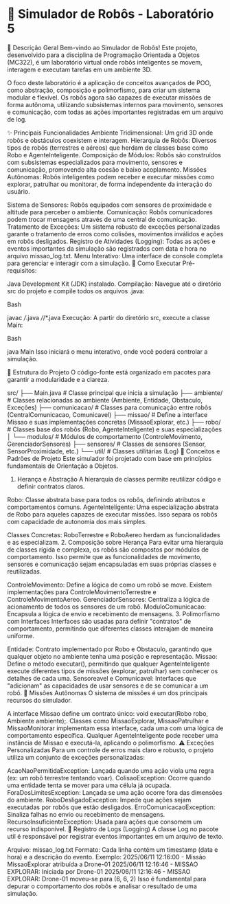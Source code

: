 # 🤖 Simulador de Robôs - Laboratório 5

📖 Descrição Geral
Bem-vindo ao Simulador de Robôs! Este projeto, desenvolvido para a disciplina de Programação Orientada a Objetos (MC322), é um laboratório virtual onde robôs inteligentes se movem, interagem e executam tarefas em um ambiente 3D.

O foco deste laboratório é a aplicação de conceitos avançados de POO, como abstração, composição e polimorfismo, para criar um sistema modular e flexível. Os robôs agora são capazes de executar missões de forma autônoma, utilizando subsistemas internos para movimento, sensores e comunicação, com todas as ações importantes registradas em um arquivo de log. 

✨ Principais Funcionalidades
Ambiente Tridimensional: Um grid 3D onde robôs e obstáculos coexistem e interagem.
Hierarquia de Robôs: Diversos tipos de robôs (terrestres e aéreos) que herdam de classes base como Robo e AgenteInteligente. 
Composição de Módulos: Robôs são construídos com subsistemas especializados para movimento, sensores e comunicação, promovendo alta coesão e baixo acoplamento. 
Missões Autônomas: Robôs inteligentes podem receber e executar missões como explorar, patrulhar ou monitorar, de forma independente da interação do usuário. 

Sistema de Sensores: Robôs equipados com sensores de proximidade e altitude para perceber o ambiente.
Comunicação: Robôs comunicadores podem trocar mensagens através de uma central de comunicação.
Tratamento de Exceções: Um sistema robusto de exceções personalizadas garante o tratamento de erros como colisões, movimentos inválidos e ações em robôs desligados.
Registro de Atividades (Logging): Todas as ações e eventos importantes da simulação são registrados com data e hora no arquivo missao_log.txt. 
Menu Interativo: Uma interface de console completa para gerenciar e interagir com a simulação.
🚀 Como Executar
Pré-requisitos:

Java Development Kit (JDK) instalado.
Compilação:
Navegue até o diretório src do projeto e compile todos os arquivos .java:

Bash

javac */*.java */*/*.java
Execução:
A partir do diretório src, execute a classe Main:

Bash

java Main
Isso iniciará o menu interativo, onde você poderá controlar a simulação.

📂 Estrutura do Projeto
O código-fonte está organizado em pacotes para garantir a modularidade e a clareza. 

src/
├── Main.java              # Classe principal que inicia a simulação
├── ambiente/              # Classes relacionadas ao ambiente (Ambiente, Entidade, Obstaculo, Exceções)
├── comunicacao/           # Classes para comunicação entre robôs (CentralComunicacao, Comunicavel)
├── missao/                # Define a interface Missao e suas implementações concretas (MissaoExplorar, etc.)
├── robo/                  # Classes base dos robôs (Robo, AgenteInteligente) e suas especializações
│   └── modulos/           # Módulos de comportamento (ControleMovimento, GerenciadorSensores)
├── sensores/              # Classes de sensores (Sensor, SensorProximidade, etc.)
└── util/                  # Classes utilitárias (Log)
🧠 Conceitos e Padrões de Projeto
Este simulador foi projetado com base em princípios fundamentais de Orientação a Objetos.

1. Herança e Abstração
A hierarquia de classes permite reutilizar código e definir contratos claros.

Robo: Classe abstrata base para todos os robôs, definindo atributos e comportamentos comuns.
AgenteInteligente: Uma especialização abstrata de Robo para aqueles capazes de executar missões.  Isso separa os robôs com capacidade de autonomia dos mais simples.

Classes Concretas: RoboTerrestre e RoboAereo herdam as funcionalidades e as especializam.
2. Composição sobre Herança
Para evitar uma hierarquia de classes rígida e complexa, os robôs são compostos por módulos de comportamento.  Isso permite que as funcionalidades de movimento, sensores e comunicação sejam encapsuladas em suas próprias classes e reutilizadas.

ControleMovimento: Define a lógica de como um robô se move. Existem implementações para ControleMovimentoTerrestre e ControleMovimentoAereo.
GerenciadorSensores: Centraliza a lógica de acionamento de todos os sensores de um robô.
ModuloComunicacao: Encapsula a lógica de envio e recebimento de mensagens.
3. Polimorfismo com Interfaces
Interfaces são usadas para definir "contratos" de comportamento, permitindo que diferentes classes interajam de maneira uniforme.

Entidade: Contrato implementado por Robo e Obstaculo, garantindo que qualquer objeto no ambiente tenha uma posição e representação.
Missao: Define o método executar(), permitindo que qualquer AgenteInteligente execute diferentes tipos de missões (explorar, patrulhar) sem conhecer os detalhes de cada uma. 
Sensoreavel e Comunicavel: Interfaces que "adicionam" as capacidades de usar sensores e de se comunicar a um robô.
🎯 Missões Autônomas
O sistema de missões é um dos principais recursos do simulador.

A interface Missao define um contrato único: void executar(Robo robo, Ambiente ambiente);. 
Classes como MissaoExplorar, MissaoPatrulhar e MissaoMonitorar implementam essa interface, cada uma com uma lógica de comportamento específica. 
Qualquer AgenteInteligente pode receber uma instância de Missao e executá-la, aplicando o polimorfismo. 
⚠️ Exceções Personalizadas
Para um controle de erros mais claro e robusto, o projeto utiliza um conjunto de exceções personalizadas:

AcaoNaoPermitidaException: Lançada quando uma ação viola uma regra (ex: um robô terrestre tentando voar).
ColisaoException: Ocorre quando uma entidade tenta se mover para uma célula já ocupada.
ForaDosLimitesException: Lançada se uma ação ocorre fora das dimensões do ambiente.
RoboDesligadoException: Impede que ações sejam executadas por robôs que estão desligados.
ErroComunicacaoException: Sinaliza falhas no envio ou recebimento de mensagens.
RecursoInsuficienteException: Usada para ações que consomem um recurso indisponível.
📝 Registro de Logs (Logging)
A classe Log no pacote util é responsável por registrar eventos importantes em um arquivo de texto.

Arquivo: missao_log.txt
Formato: Cada linha contém um timestamp (data e hora) e a descrição do evento.
Exemplo:
2025/06/11 12:16:00 - Missão MissaoExplorar atribuída a Drone-01
2025/06/11 12:16:46 - MISSAO EXPLORAR: Iniciada por Drone-01
2025/06/11 12:16:46 - MISSAO EXPLORAR: Drone-01 moveu-se para (6, 6, 2)
Isso é fundamental para depurar o comportamento dos robôs e analisar o resultado de uma simulação.